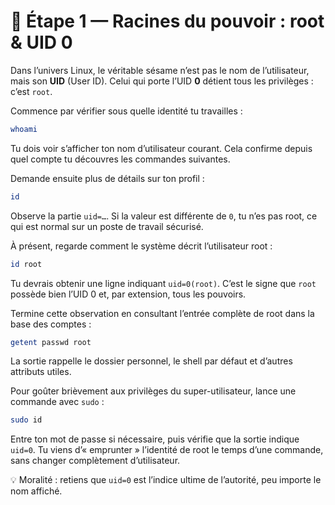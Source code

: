 # 👑 Étape 1 — Racines du pouvoir : root & UID 0

Dans l’univers Linux, le véritable sésame n’est pas le nom de l’utilisateur, mais son **UID** (User ID). Celui qui porte l’UID **0** détient tous les privilèges : c’est `root`.

Commence par vérifier sous quelle identité tu travailles :
```bash
whoami
```
Tu dois voir s’afficher ton nom d’utilisateur courant. Cela confirme depuis quel compte tu découvres les commandes suivantes.

Demande ensuite plus de détails sur ton profil :
```bash
id
```
Observe la partie `uid=…`. Si la valeur est différente de `0`, tu n’es pas root, ce qui est normal sur un poste de travail sécurisé.

À présent, regarde comment le système décrit l’utilisateur root :
```bash
id root
```
Tu devrais obtenir une ligne indiquant `uid=0(root)`. C’est le signe que `root` possède bien l’UID 0 et, par extension, tous les pouvoirs.

Termine cette observation en consultant l’entrée complète de root dans la base des comptes :
```bash
getent passwd root
```
La sortie rappelle le dossier personnel, le shell par défaut et d’autres attributs utiles.

Pour goûter brièvement aux privilèges du super-utilisateur, lance une commande avec `sudo` :
```bash
sudo id
```
Entre ton mot de passe si nécessaire, puis vérifie que la sortie indique `uid=0`. Tu viens d’« emprunter » l’identité de root le temps d’une commande, sans changer complètement d’utilisateur.

💡 Moralité : retiens que `uid=0` est l’indice ultime de l’autorité, peu importe le nom affiché.
